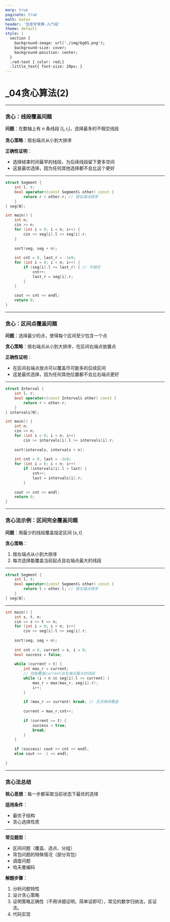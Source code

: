 ```yaml
---
marp: true
paginate: true
math: katex
header: '信息学竞赛-入门组'
theme: default
style: |
  section {
    background-image: url('./img/bg01.png');
    background-size: cover;
    background-position: center;
  }
  .red-text { color: red;}
  .little_text{ font-size: 20px; }
---
```

# _04贪心算法(2)

---

### 贪心：线段覆盖问题

**问题**：在数轴上有 $n$ 条线段 $[l_i, r_i]$，选择最多的不相交线段

**贪心策略**：按右端点从小到大排序

**正确性证明**：
- 选择结束时间最早的线段，为后续线段留下更多空间
- 这是最优选择，因为任何其他选择都不会比这个更好

---

```cpp
struct Segment {
    int l, r;
    bool operator<(const Segment& other) const {
        return r < other.r; // 按右端点排序
    }
} seg[N];

int main() {
    int n;
    cin >> n;
    for (int i = 0; i < n; i++) {
        cin >> seg[i].l >> seg[i].r;
    }
    
    sort(seg, seg + n);
    
    int cnt = 0, last_r = -1e9;
    for (int i = 0; i < n; i++) {
        if (seg[i].l >= last_r) { // 不相交
            cnt++;
            last_r = seg[i].r;
        }
    }
    
    cout << cnt << endl;
    return 0;
}
```

---

### 贪心：区间点覆盖问题

**问题**：选择最少的点，使得每个区间至少包含一个点

**贪心策略**：按右端点从小到大排序，在区间右端点放置点

**正确性证明**：
- 在区间右端点放点可以覆盖尽可能多的后续区间
- 这是最优选择，因为任何其他位置都不会比右端点更好

---

```cpp
struct Interval {
    int l, r;
    bool operator<(const Interval& other) const {
        return r < other.r;
    }
} intervals[N];

int main() {
    int n;
    cin >> n;
    for (int i = 0; i < n; i++) 
        cin >> intervals[i].l >> intervals[i].r;
    
    sort(intervals, intervals + n);
    
    int cnt = 0, last = -1e9;
    for (int i = 0; i < n; i++) 
        if (intervals[i].l > last) {
            cnt++;
            last = intervals[i].r;
        }
    
    cout << cnt << endl;
    return 0;
}
```

---

### 贪心法示例：区间完全覆盖问题

**问题**：用最少的线段覆盖指定区间 $[s,t]$

**贪心策略**：
1. 按左端点从小到大排序
2. 每次选择能覆盖当前起点且右端点最大的线段

---

```cpp
struct Segment {
    int l, r;
    bool operator<(const Segment& other) const {
        return l < other.l; // 按左端点排序
    }
} seg[N];
```

---

```cpp
int main() {
    int s, t, n;
    cin >> s >> t >> n;
    for (int i = 0; i < n; i++) 
        cin >> seg[i].l >> seg[i].r;
    
    sort(seg, seg + n);
    
    int cnt = 0, current = s, i = 0;
    bool success = false;
    
    while (current < t) {
        int max_r = current;
        // 找能覆盖current且右端点最大的线段
        while (i < n && seg[i].l <= current) {
            max_r = max(max_r, seg[i].r);
            i++;
        }
        
        if (max_r == current) break; // 无法继续覆盖
        
        current = max_r,cnt++;
        
        if (current >= t) {
            success = true;
            break;
        }
    }
    
    if (success) cout << cnt << endl;
    else cout << -1 << endl;
    
}
```

---

### 贪心法总结

**核心思想**：每一步都采取当前状态下最优的选择

**适用条件**：
- 最优子结构
- 贪心选择性质

---

**常见题型**：
- 区间问题（覆盖、选点、分组）
- 背包问题的特殊情况（部分背包）
- 调度问题
- 哈夫曼编码

**解题步骤**：
1. 分析问题特性
2. 设计贪心策略
3. 证明策略正确性（不用详细证明，简单证即可），常见的数学归纳法，反证法。
4. 代码实现